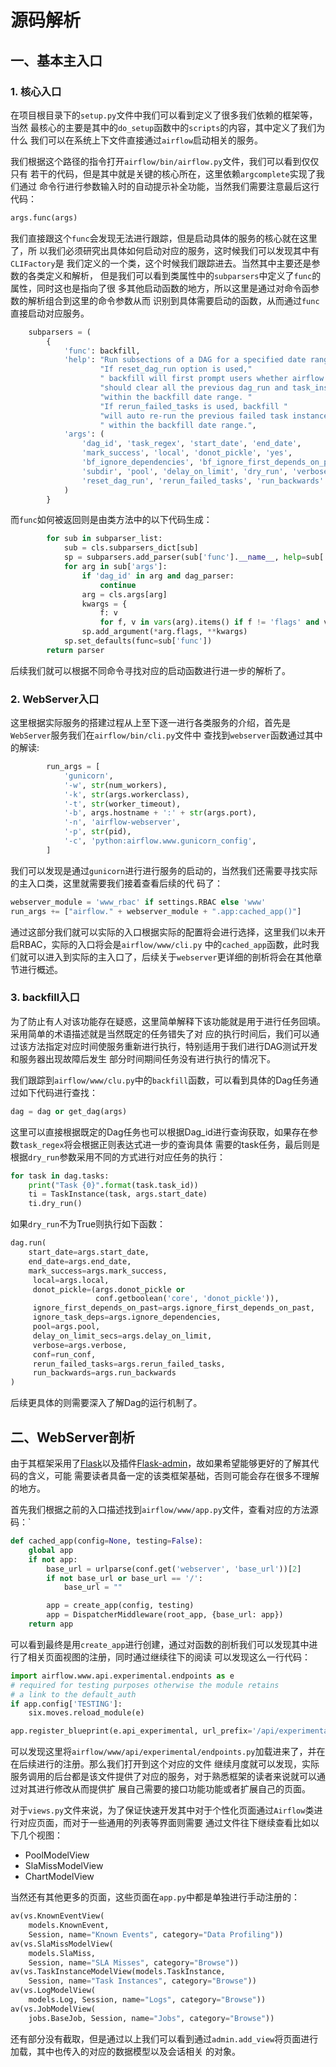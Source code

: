 # 源码解析

## 一、基本主入口

### 1. 核心入口

在项目根目录下的`setup.py`文件中我们可以看到定义了很多我们依赖的框架等，当然
最核心的主要是其中的`do_setup`函数中的`scripts`的内容，其中定义了我们为什么
我们可以在系统上下文件直接通过`airflow`启动相关的服务。  

我们根据这个路径的指令打开`airflow/bin/airflow.py`文件，我们可以看到仅仅只有
若干的代码，但是其中就是关键的核心所在，这里依赖`argcomplete`实现了我们通过
命令行进行参数输入时的自动提示补全功能，当然我们需要注意最后这行代码：  

```python
args.func(args)
```

我们直接跟这个`func`会发现无法进行跟踪，但是启动具体的服务的核心就在这里了，所
以我们必须研究出具体如何启动对应的服务，这时候我们可以发现其中有`CLIFactory`是
我们定义的一个类，这个时候我们跟踪进去。当然其中主要还是参数的各类定义和解析，
但是我们可以看到类属性中的`subparsers`中定义了`func`的属性，同时这也是指向了很
多其他启动函数的地方，所以这里是通过对命令函参数的解析组合到这里的命令参数从而
识别到具体需要启动的函数，从而通过`func`直接启动对应服务。  

```python
    subparsers = (
        {
            'func': backfill,
            'help': "Run subsections of a DAG for a specified date range. "
                    "If reset_dag_run option is used,"
                    " backfill will first prompt users whether airflow "
                    "should clear all the previous dag_run and task_instances "
                    "within the backfill date range. "
                    "If rerun_failed_tasks is used, backfill "
                    "will auto re-run the previous failed task instances"
                    " within the backfill date range.",
            'args': (
                'dag_id', 'task_regex', 'start_date', 'end_date',
                'mark_success', 'local', 'donot_pickle', 'yes',
                'bf_ignore_dependencies', 'bf_ignore_first_depends_on_past',
                'subdir', 'pool', 'delay_on_limit', 'dry_run', 'verbose', 'conf',
                'reset_dag_run', 'rerun_failed_tasks', 'run_backwards'
            )
        }
```

而`func`如何被返回则是由类方法中的以下代码生成：  

```python
        for sub in subparser_list:
            sub = cls.subparsers_dict[sub]
            sp = subparsers.add_parser(sub['func'].__name__, help=sub['help'])
            for arg in sub['args']:
                if 'dag_id' in arg and dag_parser:
                    continue
                arg = cls.args[arg]
                kwargs = {
                    f: v
                    for f, v in vars(arg).items() if f != 'flags' and v}
                sp.add_argument(*arg.flags, **kwargs)
            sp.set_defaults(func=sub['func'])
        return parser
```

后续我们就可以根据不同命令寻找对应的启动函数进行进一步的解析了。  

### 2. WebServer入口

这里根据实际服务的搭建过程从上至下逐一进行各类服务的介绍，首先是`WebServer`服务我们在`airflow/bin/cli.py`文件中
查找到`webserver`函数通过其中的解读:  

```python
        run_args = [
            'gunicorn',
            '-w', str(num_workers),
            '-k', str(args.workerclass),
            '-t', str(worker_timeout),
            '-b', args.hostname + ':' + str(args.port),
            '-n', 'airflow-webserver',
            '-p', str(pid),
            '-c', 'python:airflow.www.gunicorn_config',
        ]
```

我们可以发现是通过`gunicorn`进行进行服务的启动的，当然我们还需要寻找实际的主入口类，这里就需要我们接着查看后续的代
码了：  

```python
webserver_module = 'www_rbac' if settings.RBAC else 'www'
run_args += ["airflow." + webserver_module + ".app:cached_app()"]
```

通过这部分我们就可以实际的入口根据实际的配置将会进行选择，这里我们以未开启RBAC，实际的入口将会是`airflow/www/cli.py`
中的`cached_app`函数，此时我们就可以进入到实际的主入口了，后续关于`webserver`更详细的剖析将会在其他章节进行概述。  

### 3. backfill入口

为了防止有人对该功能存在疑惑，这里简单解释下该功能就是用于进行任务回填。采用简单的术语描述就是当然既定的任务错失了对
应的执行时间后，我们可以通过该方法指定对应时间使服务重新进行执行，特别适用于我们进行DAG测试开发和服务器出现故障后发生
部分时间期间任务没有进行执行的情况下。  

我们跟踪到`airflow/www/clu.py`中的`backfill`函数，可以看到具体的Dag任务通过如下代码进行查找：  

```python
dag = dag or get_dag(args)
```

这里可以直接根据既定的Dag任务也可以根据Dag_id进行查询获取，如果存在参数`task_regex`将会根据正则表达式进一步的查询具体
需要的task任务，最后则是根据`dry_run`参数采用不同的方式进行对应任务的执行：  

```python
for task in dag.tasks:
    print("Task {0}".format(task.task_id))
    ti = TaskInstance(task, args.start_date)
    ti.dry_run()     
```

如果`dry_run`不为True则执行如下函数：  

```python
dag.run(
    start_date=args.start_date,
    end_date=args.end_date,
    mark_success=args.mark_success,
     local=args.local,
     donot_pickle=(args.donot_pickle or
                   conf.getboolean('core', 'donot_pickle')),
     ignore_first_depends_on_past=args.ignore_first_depends_on_past,
     ignore_task_deps=args.ignore_dependencies,
     pool=args.pool,
     delay_on_limit_secs=args.delay_on_limit,
     verbose=args.verbose,
     conf=run_conf,
     rerun_failed_tasks=args.rerun_failed_tasks,
     run_backwards=args.run_backwards
)
```

后续更具体的则需要深入了解Dag的运行机制了。  

## 二、WebServer剖析  

由于其框架采用了[Flask](https://dormousehole.readthedocs.io/en/latest/)以及插件[Flask-admin](https://flask-admin.readthedocs.io/en/latest/)，故如果希望能够更好的了解其代码的含义，可能
需要读者具备一定的该类框架基础，否则可能会存在很多不理解的地方。  

首先我们根据之前的入口描述找到`airflow/www/app.py`文件，查看对应的方法源码：` 

```python
def cached_app(config=None, testing=False):
    global app
    if not app:
        base_url = urlparse(conf.get('webserver', 'base_url'))[2]
        if not base_url or base_url == '/':
            base_url = ""

        app = create_app(config, testing)
        app = DispatcherMiddleware(root_app, {base_url: app})
    return app
```

可以看到最终是用`create_app`进行创建，通过对函数的剖析我们可以发现其中进行了相关页面视图的注册，同时通过继续往下的阅读
可以发现这么一行代码：  

```python
import airflow.www.api.experimental.endpoints as e
# required for testing purposes otherwise the module retains
# a link to the default_auth
if app.config['TESTING']:
    six.moves.reload_module(e)

app.register_blueprint(e.api_experimental, url_prefix='/api/experimental')
```

可以发现这里将`airflow/www/api/experimental/endpoints.py`加载进来了，并在在后续进行的注册。那么我们打开到这个对应的文件
继续月度就可以发现，实际服务调用的后台都是该文件提供了对应的服务，对于熟悉框架的读者来说就可以通过对其进行修改从而提供扩
展自己需要的接口功能功能或者扩展自己的页面。  

对于`views.py`文件来说，为了保证快速开发其中对于个性化页面通过`Airflow`类进行对应页面，而对于一些通用的列表等界面则需要
通过文件往下继续查看比如以下几个视图：  

* PoolModelView  
* SlaMissModelView  
* ChartModelView

当然还有其他更多的页面，这些页面在`app.py`中都是单独进行手动注册的：  

```python
av(vs.KnownEventView(
    models.KnownEvent,
    Session, name="Known Events", category="Data Profiling"))
av(vs.SlaMissModelView(
    models.SlaMiss,
    Session, name="SLA Misses", category="Browse"))
av(vs.TaskInstanceModelView(models.TaskInstance,
    Session, name="Task Instances", category="Browse"))
av(vs.LogModelView(
    models.Log, Session, name="Logs", category="Browse"))
av(vs.JobModelView(
    jobs.BaseJob, Session, name="Jobs", category="Browse"))
```

还有部分没有截取，但是通过以上我们可以看到通过`admin.add_view`将页面进行加载，其中也传入的对应的数据模型以及会话相关
的对象。  
